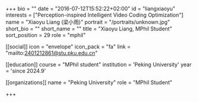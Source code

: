 +++
bio = ""
date = "2016-07-12T15:52:22+02:00"
id = "liangxiaoyu"
interests = ["Perception-inspired Intelligent Video Coding Optimization"]
name = "Xiaoyu Liang (梁小雨)"
portrait = "/portraits/unknown.jpg"
short_bio = ""
short_name = ""
title = "Xiaoyu Liang, MPhil Student"
sort_position = 29
role = "mphil"

[[social]]
    icon = "envelope"
    icon_pack = "fa"
    link = "mailto:2401212861@stu.pku.edu.cn"

[[education]]
    course = "MPhil student"
    institution = 'Peking University'
    year = 'since 2024.9'

[[organizations]]
    name = "Peking University"
    role = "MPhil Student"


+++

